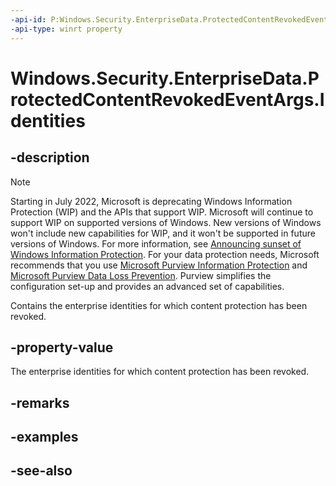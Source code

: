 ```yaml
---
-api-id: P:Windows.Security.EnterpriseData.ProtectedContentRevokedEventArgs.Identities
-api-type: winrt property
---
```


<!-- Property syntax
public Windows.Foundation.Collections.IVectorView<string> Identities { get; }
-->

# Windows.Security.EnterpriseData.ProtectedContentRevokedEventArgs.Identities

## -description

> [!NOTE]
> Starting in July 2022, Microsoft is deprecating Windows Information Protection (WIP) and the APIs that support WIP. Microsoft will continue to support WIP on supported versions of Windows. New versions of Windows won't include new capabilities for WIP, and it won't be supported in future versions of Windows. For more information, see [Announcing sunset of Windows Information Protection](https://techcommunity.microsoft.com/t5/windows-it-pro-blog/announcing-the-sunset-of-windows-information-protection-wip/ba-p/3579282).
> For your data protection needs, Microsoft recommends that you use [Microsoft Purview Information Protection](/microsoft-365/compliance/information-protection) and [Microsoft Purview Data Loss Prevention](/microsoft-365/compliance/dlp-learn-about-dlp). Purview simplifies the configuration set-up and provides an advanced set of capabilities.

Contains the enterprise identities for which content protection has been revoked.

## -property-value

The enterprise identities for which content protection has been revoked.

## -remarks

## -examples

## -see-also
